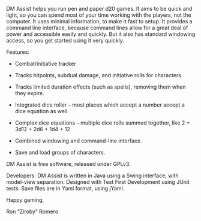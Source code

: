 DM Assist helps you run pen and paper d20 games.  It aims to be quick
and light, so you can spend most of your time working with the
players, not the computer. It uses minimal information, to make it
fast to setup.  It provides a command line interface, because command
lines allow for a great deal of power and accessible easily and
quickly.  But it also has standard windowing access, so you get
started using it very quickly.


Features:

 * Combat/initiative tracker

 * Tracks hitpoints, subdual damage, and initiative rolls for
   characters.

 * Tracks limited duration effects (such as spells), removing them
   when they expire.

 * Integrated dice roller – most places which accept a number accept a
   dice equation as well.

 * Complex dice equations – multiple dice rolls summed together, like
   2 + 3d12 + 2d6 + 1d4 + 12

 * Combined windowing and command-line interface.

 * Save and load groups of characters.

DM Assist is free software, released under GPLv3.

Developers: DM Assist is written in Java using a Swing interface, with
model-view separation.  Designed with Test First Development using
JUnit tests. Save files are in Yaml format, using jYaml.

Happy gaming,

Ron “Ziroby” Romero

